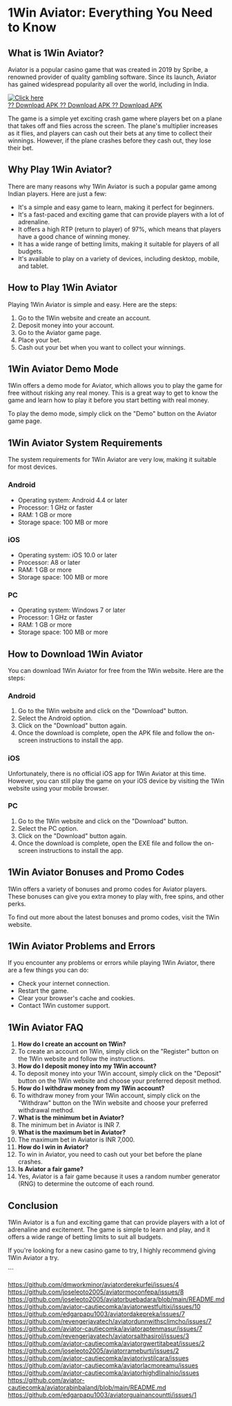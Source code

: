 # 1Win Aviator: Everything You Need to Know

## What is 1Win Aviator?

Aviator is a popular casino game that was created in 2019 by Spribe, a
renowned provider of quality gambling software. Since its launch,
Aviator has gained widespread popularity all over the world, including
in India.

[![Click
here](https://readscoops.com/wp-content/uploads/2023/03/Readscoop-aviator-1-1.jpg)](https://traff.sbs/deff)\
[?? Download APK ?? Download APK ?? Download
APK](https://traff.sbs/deff)

The game is a simple yet exciting crash game where players bet on a
plane that takes off and flies across the screen. The plane\'s
multiplier increases as it flies, and players can cash out their bets at
any time to collect their winnings. However, if the plane crashes before
they cash out, they lose their bet.

## Why Play 1Win Aviator?

There are many reasons why 1Win Aviator is such a popular game among
Indian players. Here are just a few:

-   It\'s a simple and easy game to learn, making it perfect for
    beginners.
-   It\'s a fast-paced and exciting game that can provide players with a
    lot of adrenaline.
-   It offers a high RTP (return to player) of 97%, which means that
    players have a good chance of winning money.
-   It has a wide range of betting limits, making it suitable for
    players of all budgets.
-   It\'s available to play on a variety of devices, including desktop,
    mobile, and tablet.

## How to Play 1Win Aviator

Playing 1Win Aviator is simple and easy. Here are the steps:

1.  Go to the 1Win website and create an account.
2.  Deposit money into your account.
3.  Go to the Aviator game page.
4.  Place your bet.
5.  Cash out your bet when you want to collect your winnings.

## 1Win Aviator Demo Mode

1Win offers a demo mode for Aviator, which allows you to play the game
for free without risking any real money. This is a great way to get to
know the game and learn how to play it before you start betting with
real money.

To play the demo mode, simply click on the "Demo" button on the
Aviator game page.

## 1Win Aviator System Requirements

The system requirements for 1Win Aviator are very low, making it
suitable for most devices.

### Android

-   Operating system: Android 4.4 or later
-   Processor: 1 GHz or faster
-   RAM: 1 GB or more
-   Storage space: 100 MB or more

### iOS

-   Operating system: iOS 10.0 or later
-   Processor: A8 or later
-   RAM: 1 GB or more
-   Storage space: 100 MB or more

### PC

-   Operating system: Windows 7 or later
-   Processor: 1 GHz or faster
-   RAM: 1 GB or more
-   Storage space: 100 MB or more

## How to Download 1Win Aviator

You can download 1Win Aviator for free from the 1Win website. Here are
the steps:

### Android

1.  Go to the 1Win website and click on the "Download" button.
2.  Select the Android option.
3.  Click on the "Download" button again.
4.  Once the download is complete, open the APK file and follow the
    on-screen instructions to install the app.

### iOS

Unfortunately, there is no official iOS app for 1Win Aviator at this
time. However, you can still play the game on your iOS device by
visiting the 1Win website using your mobile browser.

### PC

1.  Go to the 1Win website and click on the "Download" button.
2.  Select the PC option.
3.  Click on the "Download" button again.
4.  Once the download is complete, open the EXE file and follow the
    on-screen instructions to install the app.

## 1Win Aviator Bonuses and Promo Codes

1Win offers a variety of bonuses and promo codes for Aviator players.
These bonuses can give you extra money to play with, free spins, and
other perks.

To find out more about the latest bonuses and promo codes, visit the
1Win website.

## 1Win Aviator Problems and Errors

If you encounter any problems or errors while playing 1Win Aviator,
there are a few things you can do:

-   Check your internet connection.
-   Restart the game.
-   Clear your browser\'s cache and cookies.
-   Contact 1Win customer support.

## 1Win Aviator FAQ

1.  **How do I create an account on 1Win?**
2.  To create an account on 1Win, simply click on the "Register"
    button on the 1Win website and follow the instructions.
3.  **How do I deposit money into my 1Win account?**
4.  To deposit money into your 1Win account, simply click on the
    "Deposit" button on the 1Win website and choose your preferred
    deposit method.
5.  **How do I withdraw money from my 1Win account?**
6.  To withdraw money from your 1Win account, simply click on the
    "Withdraw" button on the 1Win website and choose your
    preferred withdrawal method.
7.  **What is the minimum bet in Aviator?**
8.  The minimum bet in Aviator is INR 7.
9.  **What is the maximum bet in Aviator?**
10. The maximum bet in Aviator is INR 7,000.
11. **How do I win in Aviator?**
12. To win in Aviator, you need to cash out your bet before the plane
    crashes.
13. **Is Aviator a fair game?**
14. Yes, Aviator is a fair game because it uses a random number
    generator (RNG) to determine the outcome of each round.

## Conclusion

1Win Aviator is a fun and exciting game that can provide players with a
lot of adrenaline and excitement. The game is simple to learn and play,
and it offers a wide range of betting limits to suit all budgets.

If you\'re looking for a new casino game to try, I highly recommend
giving 1Win Aviator a try.

\`\`\`

https://github.com/dmworkminor/aviatorderekurfei/issues/4
https://github.com/joseleoto2005/aviatormoconfepa/issues/8
https://github.com/joseleoto2005/aviatorbuebadara/blob/main/README.md
https://github.com/aviator-cautiecomka/aviatorwestfultixi/issues/10
https://github.com/edgarpapu1003/aviatordakepreka/issues/7
https://github.com/revengerjavatech/aviatordunnwithsclimcho/issues/7
https://github.com/aviator-cautiecomka/aviatoraptenmasur/issues/7
https://github.com/revengerjavatech/aviatorsalthasirol/issues/3
https://github.com/aviator-cautiecomka/aviatorgwertitabeat/issues/2
https://github.com/joseleoto2005/aviatorrameburti/issues/2
https://github.com/aviator-cautiecomka/aviatorivstilcara/issues
https://github.com/aviator-cautiecomka/aviatorlacmoreamu/issues
https://github.com/aviator-cautiecomka/aviatorhighdlinalnio/issues
https://github.com/aviator-cautiecomka/aviatorabinbaland/blob/main/README.md
https://github.com/edgarpapu1003/aviatorguainancountti/issues/1
